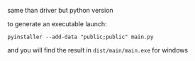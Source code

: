 same than driver but python version

to generate an executable launch:

`pyinstaller --add-data "public;public" main.py`

and you will find the result in `dist/main/main.exe` for windows